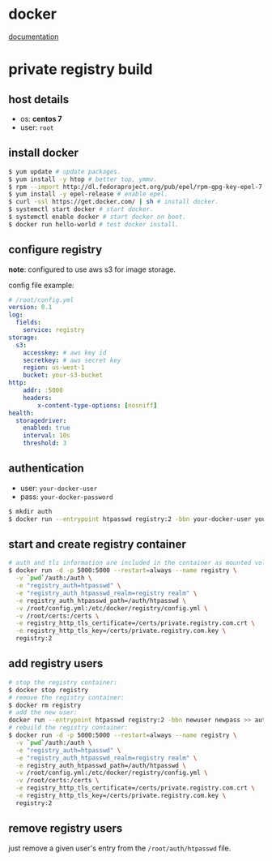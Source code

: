 docker
======

[documentation](https://docs.docker.com/)

# private registry build

## host details

* os: **centos 7**
* user: `root`

## install docker

```bash
$ yum update # update packages.
$ yum install -y htop # better top, ymmv.
$ rpm --import http://dl.fedoraproject.org/pub/epel/rpm-gpg-key-epel-7 # import epel gpg key.
$ yum install -y epel-release # enable epel.
$ curl -ssl https://get.docker.com/ | sh # install docker.
$ systemctl start docker # start docker.
$ systemctl enable docker # start docker on boot.
$ docker run hello-world # test docker install.
```

## configure registry

**note**: configured to use aws s3 for image storage.

config file example:

```yaml
# /root/config.yml
version: 0.1
log:
  fields:
    service: registry
storage:
  s3:
    accesskey: # aws key id
    secretkey: # aws secret key
    region: us-west-1
    bucket: your-s3-bucket
http:
    addr: :5000
    headers:
        x-content-type-options: [nosniff]
health:
  storagedriver:
    enabled: true
    interval: 10s
    threshold: 3
```

## authentication

* user: `your-docker-user`
* pass: `your-docker-password`

```bash
$ mkdir auth
$ docker run --entrypoint htpasswd registry:2 -bbn your-docker-user your-docker-password > auth/htpasswd
```

## start and create registry container

```bash
# auth and tls information are included in the container as mounted volumes.
$ docker run -d -p 5000:5000 --restart=always --name registry \
  -v `pwd`/auth:/auth \
  -e "registry_auth=htpasswd" \
  -e "registry_auth_htpasswd_realm=registry realm" \
  -e registry_auth_htpasswd_path=/auth/htpasswd \
  -v /root/config.yml:/etc/docker/registry/config.yml \
  -v /root/certs:/certs \
  -e registry_http_tls_certificate=/certs/private.registry.com.crt \
  -e registry_http_tls_key=/certs/private.registry.com.key \
  registry:2
```

## add registry users

```bash
# stop the registry container:
$ docker stop registry
# remove the registry container:
$ docker rm registry
# add the new user:
docker run --entrypoint htpasswd registry:2 -bbn newuser newpass >> auth/htpasswd
# rebuild the registry container:
$ docker run -d -p 5000:5000 --restart=always --name registry \
  -v `pwd`/auth:/auth \
  -e "registry_auth=htpasswd" \
  -e "registry_auth_htpasswd_realm=registry realm" \
  -e registry_auth_htpasswd_path=/auth/htpasswd \
  -v /root/config.yml:/etc/docker/registry/config.yml \
  -v /root/certs:/certs \
  -e registry_http_tls_certificate=/certs/private.registry.com.crt \
  -e registry_http_tls_key=/certs/private.registry.com.key \
  registry:2
```

## remove registry users

just remove a given user's entry from the `/root/auth/htpasswd` file.
